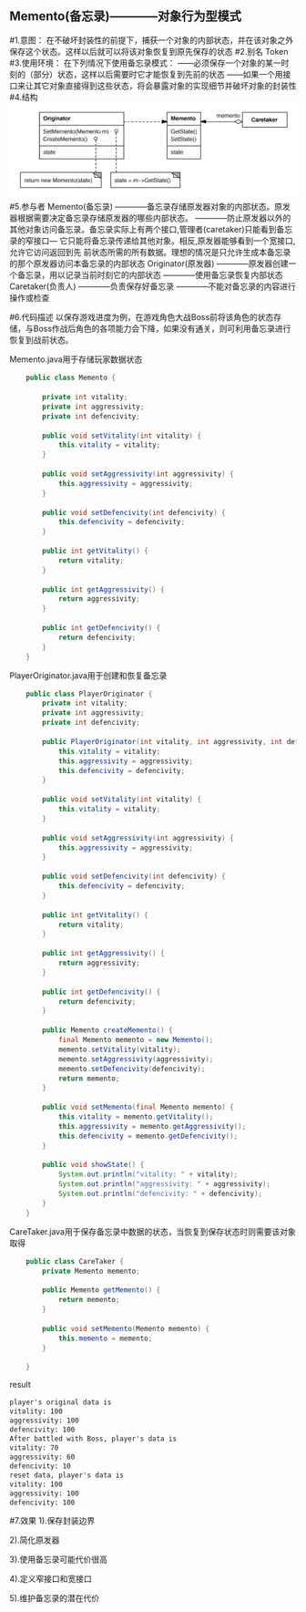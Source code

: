 Memento(备忘录)————对象行为型模式
----------
#1.意图：
在不破坏封装性的前提下，捕获一个对象的内部状态，并在该对象之外保存这个状态。这样以后就可以将该对象恢复到原先保存的状态
#2.别名
Token
#3.使用环境：
    在下列情况下使用备忘录模式：
    ——必须保存一个对象的某一时刻的（部分）状态，这样以后需要时它才能恢复到先前的状态
    ——如果一个用接口来让其它对象直接得到这些状态，将会暴露对象的实现细节并破坏对象的封装性
#4.结构
![github](https://github.com/IceDcap/Gof-DesignPatterns/blob/master/uml/Memento.JPG "Memento")
#5.参与者
    Memento(备忘录)
        ————备忘录存储原发器对象的内部状态。原发器根据需要决定备忘录存储原发器的哪些内部状态。
        ————防止原发器以外的其他对象访问备忘录。备忘录实际上有两个接口,管理者(caretaker)只能看到备忘
            录的窄接口— 它只能将备忘录传递给其他对象。相反,原发器能够看到一个宽接口,允许它访问返回到先
            前状态所需的所有数据。理想的情况是只允许生成本备忘录的那个原发器访问本备忘录的内部状态
    Originator(原发器)
        ————原发器创建一个备忘录，用以记录当前时刻它的内部状态
        ————使用备忘录恢复内部状态
    Caretaker(负责人)
        ————负责保存好备忘录
        ————不能对备忘录的内容进行操作或检查
    

#6.代码描述
以保存游戏进度为例，在游戏角色大战Boss前将该角色的状态存储，与Boss作战后角色的各项能力会下降，如果没有通关，则可利用备忘录进行恢复到战前状态。

Memento.java用于存储玩家数据状态

```Java
    public class Memento {
    
        private int vitality;
        private int aggressivity;
        private int defencivity;
    
        public void setVitality(int vitality) {
            this.vitality = vitality;
        }
    
        public void setAggressivity(int aggressivity) {
            this.aggressivity = aggressivity;
        }
    
        public void setDefencivity(int defencivity) {
            this.defencivity = defencivity;
        }
    
        public int getVitality() {
            return vitality;
        }
    
        public int getAggressivity() {
            return aggressivity;
        }
    
        public int getDefencivity() {
            return defencivity;
        }
    }
```

PlayerOriginator.java用于创建和恢复备忘录

```Java
    public class PlayerOriginator {
        private int vitality;
        private int aggressivity;
        private int defencivity;
    
        public PlayerOriginator(int vitality, int aggressivity, int defencivity) {
            this.vitality = vitality;
            this.aggressivity = aggressivity;
            this.defencivity = defencivity;
        }
    
        public void setVitality(int vitality) {
            this.vitality = vitality;
        }
    
        public void setAggressivity(int aggressivity) {
            this.aggressivity = aggressivity;
        }
    
        public void setDefencivity(int defencivity) {
            this.defencivity = defencivity;
        }
    
        public int getVitality() {
            return vitality;
        }
    
        public int getAggressivity() {
            return aggressivity;
        }
    
        public int getDefencivity() {
            return defencivity;
        }
    
        public Memento createMemento() {
            final Memento memento = new Memento();
            memento.setVitality(vitality);
            memento.setAggressivity(aggressivity);
            memento.setDefencivity(defencivity);
            return memento;
        }
    
        public void setMemento(final Memento memento) {
            this.vitality = memento.getVitality();
            this.aggressivity = memento.getAggressivity();
            this.defencivity = memento.getDefencivity();
        }
    
        public void showState() {
            System.out.println("vitality: " + vitality);
            System.out.println("aggressivity: " + aggressivity);
            System.out.println("defencivity: " + defencivity);
        }
    }
```

CareTaker.java用于保存备忘录中数据的状态，当恢复到保存状态时则需要该对象取得

```Java
    public class CareTaker {
        private Memento memento;
    
        public Memento getMemento() {
            return memento;
        }
    
        public void setMemento(Memento memento) {
            this.memento = memento;
        }
    
    }
```

result

    player's original data is 
    vitality: 100
    aggressivity: 100
    defencivity: 100
    After battled with Boss, player's data is 
    vitality: 70
    aggressivity: 60
    defencivity: 10
    reset data, player's data is 
    vitality: 100
    aggressivity: 100
    defencivity: 100

#7.效果
1).保存封装边界

2).简化原发器

3).使用备忘录可能代价很高

4).定义窄接口和宽接口

5).维护备忘录的潜在代价


